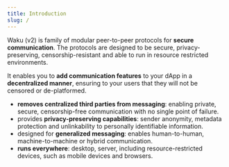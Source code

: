 ```yaml
---
title: Introduction
slug: /
---
```


Waku (v2) is family of modular peer-to-peer protocols for **secure communication**. The protocols are designed to be secure, privacy-preserving, censorship-resistant and able to run in resource restricted environments.

It enables you to **add communication features** to your dApp in a **decentralized manner**,
ensuring to your users that they will not be censored or de-platformed.

- **removes centralized third parties from messaging**: enabling private, secure, censorship-free communication with no single point of failure.
- provides **privacy-preserving capabilities**: sender anonymity, metadata protection and unlinkability to personally identifiable information.
- designed for **generalized messaging**: enables human-to-human, machine-to-machine or hybrid communication.
- **runs everywhere**: desktop, server, including resource-restricted devices, such as mobile devices and browsers.
